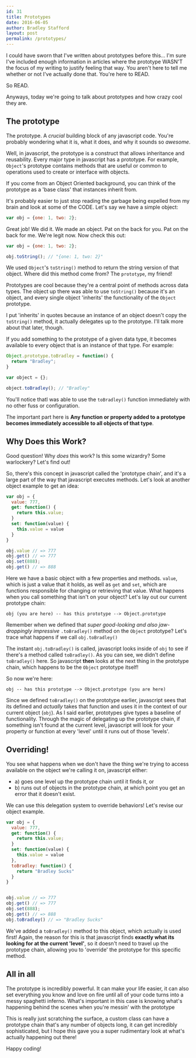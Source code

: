 ```yaml
---
id: 31
title: Prototypes
date: 2016-06-05
author: Bradley Stafford
layout: post
permalink: /prototypes/
---
```


I could have sworn that I've written about prototypes before this... I'm sure I've included enough information in articles where the prototype WASN'T the focus of my writing to justify feeling that way. You aren't here to tell me whether or not I've actually done that. You're here to READ.

So READ.

Anyways, today we're going to talk about prototypes and how crazy cool they are.

<!--more-->

## The prototype

The prototype. A _crucial_ building block of any javascript code. You're probably wondering what it is, what it does, and why it sounds so _awesome_.

Well, in javascript, the prototype is a construct that allows inheritance and reusability. Every major type in javascript has a prototype. For example, `Object`'s prototype contains methods that are useful or common to operations used to create or interface with objects.

If you come from an Object Oriented background, you can think of the prototype as a 'base class' that instances inherit from.

It's probably easier to just stop reading the garbage being expelled from my brain and look at some of the CODE. Let's say we have a simple object:

```js
var obj = {one: 1, two: 2};
```

Great job! We did it. We made an object. Pat on the back for you. Pat on the back for me. We're legit now. Now check this out:

```js
var obj = {one: 1, two: 2};

obj.toString(); // "{one: 1, two: 2}"
```

We used `Object`'s `toString()` method to return the string version of that object. Where did this method come from? The `prototype`, my friend!

Prototypes are cool because they're a central point of methods across data types. The object up there was able to use `toString()` because it's an object, and every single object 'inherits' the functionality of the `Object` prototype.

I put 'inherits' in quotes because an instance of an object doesn't copy the `toString()` method, it actually delegates up to the prototype. I'll talk more about that later, though.

If you add something to the prototype of a given data type, it becomes available to every object that is an instance of that type. For example:

```js
Object.prototype.toBradley = function() {
  return "Bradley";
}

var object = {};

object.toBradley(); // "Bradley"
```

You'll notice thatI was able to use the `toBradley()` function immediately with no other fuss or configuration.

The important part here is __Any function or property added to a prototype becomes immediately accessible to all objects of that type__.

## Why Does this Work?

Good question! Why _does_ this work? Is this some wizardry? Some warlockery? Let's find out!

So, there's this concept in javascript called the 'prototype chain', and it's a large part of the way that javascript executes methods. Let's look at another object example to get an idea:

```js
var obj = {
  value: 777,
  get: function() {
    return this.value;
  }
  set: function(value) {
    this.value = value
  }
}

obj.value // => 777
obj.get() // => 777
obj.set(888);
obj.get() // => 888
```

Here we have a basic object with a few properties and methods. `value`, which is just a value that it holds, as well as `get` and `set`, which are functions responsible for changing or retrieving that value. What happens when you call something that isn't on your object? Let's lay out our current prototype chain:

```
obj (you are here) -- has this prototype --> Object.prototype
```

Remember when we defined that _super good-looking  and also jaw-droppingly impressive_ `.toBradley()` method on the `Object` prototype? Let's trace what happens if we call `obj.toBradley()`

The instant `obj.toBradley()` is called, javascript looks inside of `obj` to see if there's a method called `toBradley()`. As you can see, we didn't define `toBradley()` here. So javascript __then__ looks at the next thing in the prototype chain, which happens to be the `Object` prototype itself!

So now we're here:

```
obj -- has this prototype --> Object.prototype (you are here)
```

Since we defined `toBradley()` on the prototype earlier, javascript sees that its defined and _actually_ takes that function and uses it in the context of our current object (`obj`). As I said earlier, prototypes give types a baseline of functionality. Through the magic of delegating up the prototype chain, if something isn't found at the current level, javascript will look for your property or function at every 'level' until it runs out of those 'levels'.

## Overriding!

You see what happens when we don't have the thing we're trying to access available on the object we're calling it on, javascript either:

- a) goes one level up the prototype chain until it finds it, or
- b) runs out of objects in the prototype chain, at which point you get an error that it doesn't exist.

We can use this delegation system to override behaviors! Let's revise our object example.


```js
var obj = {
  value: 777,
  get: function() {
    return this.value;
  }
  set: function(value) {
    this.value = value
  },
  toBradley: function() {
    return "Bradley Sucks"
  }
}


obj.value // => 777
obj.get() // => 777
obj.set(888);
obj.get() // => 888
obj.toBradley() // => "Bradley Sucks"
```

We've added a `toBradley()` method to this object, which actually is used first! Again, the reason for this is that javascript finds __exactly what its looking for at the current 'level'__, so it doesn't need to travel up the prototype chain, allowing you to 'override' the prototype for this specific method.

## All in all

The prototype is incredibly powerful. It can make your life easier, it can also set everything you know and love on fire until all of your code turns into a messy spaghetti inferno. What's important in this case is knowing what's happening behind the scenes when you're messin' with the prototype

This is really just scratching the surface, a custom class can have a prototype chain that's any number of objects long, it can get incredibly sophisticated, but I hope this gave you a super rudimentary look at what's actually happening out there!

Happy coding!
